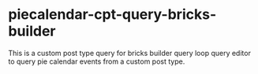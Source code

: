 # piecalendar-cpt-query-bricks-builder
This is a custom post type query for bricks builder query loop query editor to query pie calendar events from a custom post type.
